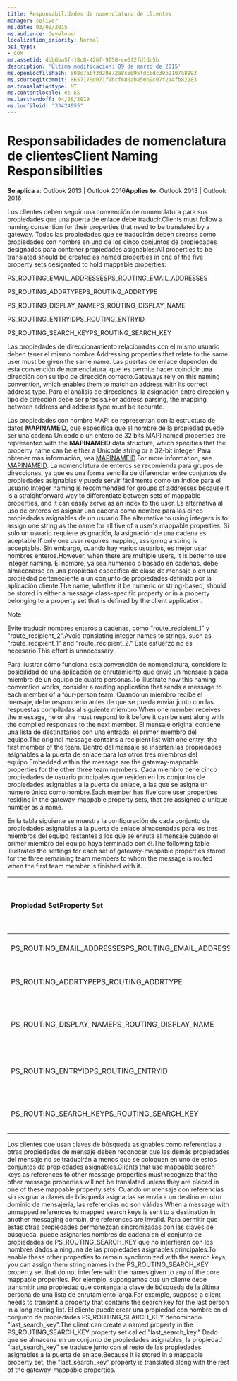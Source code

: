 ```yaml
---
title: Responsabilidades de nomenclatura de clientes
manager: soliver
ms.date: 03/09/2015
ms.audience: Developer
localization_priority: Normal
api_type:
- COM
ms.assetid: dbb6ba5f-18c8-426f-9f50-ce6f2fd1dc5b
description: 'Última modificación: 09 de marzo de 2015'
ms.openlocfilehash: 808c7abf3d29872a8c5095fdc6dc39b2107a8993
ms.sourcegitcommit: 8657170d071f9bcf680aba50b9c07f2a4fb82283
ms.translationtype: MT
ms.contentlocale: es-ES
ms.lasthandoff: 04/28/2019
ms.locfileid: "33424955"
---
```

# <a name="client-naming-responsibilities"></a><span data-ttu-id="f1bbf-103">Responsabilidades de nomenclatura de clientes</span><span class="sxs-lookup"><span data-stu-id="f1bbf-103">Client Naming Responsibilities</span></span>

  
  
<span data-ttu-id="f1bbf-104">**Se aplica a**: Outlook 2013 | Outlook 2016</span><span class="sxs-lookup"><span data-stu-id="f1bbf-104">**Applies to**: Outlook 2013 | Outlook 2016</span></span> 
  
<span data-ttu-id="f1bbf-105">Los clientes deben seguir una convención de nomenclatura para sus propiedades que una puerta de enlace debe traducir.</span><span class="sxs-lookup"><span data-stu-id="f1bbf-105">Clients must follow a naming convention for their properties that need to be translated by a gateway.</span></span> <span data-ttu-id="f1bbf-106">Todas las propiedades que se traducirán deben crearse como propiedades con nombre en uno de los cinco conjuntos de propiedades designados para contener propiedades asignables:</span><span class="sxs-lookup"><span data-stu-id="f1bbf-106">All properties to be translated should be created as named properties in one of the five property sets designated to hold mappable properties:</span></span>
  
<span data-ttu-id="f1bbf-107">PS_ROUTING_EMAIL_ADDRESSES</span><span class="sxs-lookup"><span data-stu-id="f1bbf-107">PS_ROUTING_EMAIL_ADDRESSES</span></span>
  
<span data-ttu-id="f1bbf-108">PS_ROUTING_ADDRTYPE</span><span class="sxs-lookup"><span data-stu-id="f1bbf-108">PS_ROUTING_ADDRTYPE</span></span>
  
<span data-ttu-id="f1bbf-109">PS_ROUTING_DISPLAY_NAME</span><span class="sxs-lookup"><span data-stu-id="f1bbf-109">PS_ROUTING_DISPLAY_NAME</span></span>
  
<span data-ttu-id="f1bbf-110">PS_ROUTING_ENTRYID</span><span class="sxs-lookup"><span data-stu-id="f1bbf-110">PS_ROUTING_ENTRYID</span></span>
  
<span data-ttu-id="f1bbf-111">PS_ROUTING_SEARCH_KEY</span><span class="sxs-lookup"><span data-stu-id="f1bbf-111">PS_ROUTING_SEARCH_KEY</span></span>
  
<span data-ttu-id="f1bbf-112">Las propiedades de direccionamiento relacionadas con el mismo usuario deben tener el mismo nombre.</span><span class="sxs-lookup"><span data-stu-id="f1bbf-112">Addressing properties that relate to the same user must be given the same name.</span></span> <span data-ttu-id="f1bbf-113">Las puertas de enlace dependen de esta convención de nomenclatura, que les permite hacer coincidir una dirección con su tipo de dirección correcto.</span><span class="sxs-lookup"><span data-stu-id="f1bbf-113">Gateways rely on this naming convention, which enables them to match an address with its correct address type.</span></span> <span data-ttu-id="f1bbf-114">Para el análisis de direcciones, la asignación entre dirección y tipo de dirección debe ser precisa.</span><span class="sxs-lookup"><span data-stu-id="f1bbf-114">For address parsing, the mapping between address and address type must be accurate.</span></span>
  
<span data-ttu-id="f1bbf-115">Las propiedades con nombre MAPI se representan con la estructura de datos **MAPINAMEID,** que especifica que el nombre de la propiedad puede ser una cadena Unicode o un entero de 32 bits.</span><span class="sxs-lookup"><span data-stu-id="f1bbf-115">MAPI named properties are represented with the **MAPINAMEID** data structure, which specifies that the property name can be either a Unicode string or a 32-bit integer.</span></span> <span data-ttu-id="f1bbf-116">Para obtener más información, vea [MAPINAMEID](mapinameid.md).</span><span class="sxs-lookup"><span data-stu-id="f1bbf-116">For more information, see [MAPINAMEID](mapinameid.md).</span></span> <span data-ttu-id="f1bbf-117">La nomenclatura de enteros se recomienda para grupos de direcciones, ya que es una forma sencilla de diferenciar entre conjuntos de propiedades asignables y puede servir fácilmente como un índice para el usuario.</span><span class="sxs-lookup"><span data-stu-id="f1bbf-117">Integer naming is recommended for groups of addresses because it is a straightforward way to differentiate between sets of mappable properties, and it can easily serve as an index to the user.</span></span> <span data-ttu-id="f1bbf-118">La alternativa al uso de enteros es asignar una cadena como nombre para las cinco propiedades asignables de un usuario.</span><span class="sxs-lookup"><span data-stu-id="f1bbf-118">The alternative to using integers is to assign one string as the name for all five of a user's mappable properties.</span></span> <span data-ttu-id="f1bbf-119">Si solo un usuario requiere asignación, la asignación de una cadena es aceptable.</span><span class="sxs-lookup"><span data-stu-id="f1bbf-119">If only one user requires mapping, assigning a string is acceptable.</span></span> <span data-ttu-id="f1bbf-120">Sin embargo, cuando hay varios usuarios, es mejor usar nombres enteros.</span><span class="sxs-lookup"><span data-stu-id="f1bbf-120">However, when there are multiple users, it is better to use integer naming.</span></span> <span data-ttu-id="f1bbf-121">El nombre, ya sea numérico o basado en cadenas, debe almacenarse en una propiedad específica de clase de mensaje o en una propiedad perteneciente a un conjunto de propiedades definido por la aplicación cliente.</span><span class="sxs-lookup"><span data-stu-id="f1bbf-121">The name, whether it be numeric or string-based, should be stored in either a message class-specific property or in a property belonging to a property set that is defined by the client application.</span></span> 
  
> [!NOTE]
> <span data-ttu-id="f1bbf-122">Evite traducir nombres enteros a cadenas, como "route_recipient_1" y "route_recipient_2".</span><span class="sxs-lookup"><span data-stu-id="f1bbf-122">Avoid translating integer names to strings, such as "route_recipient_1" and "route_recipient_2."</span></span> <span data-ttu-id="f1bbf-123">Este esfuerzo no es necesario.</span><span class="sxs-lookup"><span data-stu-id="f1bbf-123">This effort is unnecessary.</span></span> 
  
<span data-ttu-id="f1bbf-124">Para ilustrar cómo funciona esta convención de nomenclatura, considere la posibilidad de una aplicación de enrutamiento que envíe un mensaje a cada miembro de un equipo de cuatro personas.</span><span class="sxs-lookup"><span data-stu-id="f1bbf-124">To illustrate how this naming convention works, consider a routing application that sends a message to each member of a four-person team.</span></span> <span data-ttu-id="f1bbf-125">Cuando un miembro recibe el mensaje, debe responderlo antes de que se pueda enviar junto con las respuestas compiladas al siguiente miembro.</span><span class="sxs-lookup"><span data-stu-id="f1bbf-125">When one member receives the message, he or she must respond to it before it can be sent along with the compiled responses to the next member.</span></span> <span data-ttu-id="f1bbf-126">El mensaje original contiene una lista de destinatarios con una entrada: el primer miembro del equipo.</span><span class="sxs-lookup"><span data-stu-id="f1bbf-126">The original message contains a recipient list with one entry: the first member of the team.</span></span> <span data-ttu-id="f1bbf-127">Dentro del mensaje se insertan las propiedades asignables a la puerta de enlace para los otros tres miembros del equipo.</span><span class="sxs-lookup"><span data-stu-id="f1bbf-127">Embedded within the message are the gateway-mappable properties for the other three team members.</span></span> <span data-ttu-id="f1bbf-128">Cada miembro tiene cinco propiedades de usuario principales que residen en los conjuntos de propiedades asignables a la puerta de enlace, a las que se asigna un número único como nombre.</span><span class="sxs-lookup"><span data-stu-id="f1bbf-128">Each member has five core user properties residing in the gateway-mappable property sets, that are assigned a unique number as a name.</span></span> 
  
<span data-ttu-id="f1bbf-129">En la tabla siguiente se muestra la configuración de cada conjunto de propiedades asignables a la puerta de enlace almacenadas para los tres miembros del equipo restantes a los que se enruta el mensaje cuando el primer miembro del equipo haya terminado con él.</span><span class="sxs-lookup"><span data-stu-id="f1bbf-129">The following table illustrates the settings for each set of gateway-mappable properties stored for the three remaining team members to whom the message is routed when the first team member is finished with it.</span></span>
  
|<span data-ttu-id="f1bbf-130">**Propiedad Set**</span><span class="sxs-lookup"><span data-stu-id="f1bbf-130">**Property Set**</span></span>|<span data-ttu-id="f1bbf-131">**Segundo miembro del  <br/> equipo**</span><span class="sxs-lookup"><span data-stu-id="f1bbf-131">**Second Team  <br/> Member**</span></span>|<span data-ttu-id="f1bbf-132">**Miembro del  <br/> tercer equipo**</span><span class="sxs-lookup"><span data-stu-id="f1bbf-132">**Third Team  <br/> Member**</span></span>|<span data-ttu-id="f1bbf-133">**Cuarto miembro del  <br/> equipo**</span><span class="sxs-lookup"><span data-stu-id="f1bbf-133">**Fourth Team  <br/> Member**</span></span>|
|:-----|:-----|:-----|:-----|
|<span data-ttu-id="f1bbf-134">PS_ROUTING_EMAIL_ADDRESSES</span><span class="sxs-lookup"><span data-stu-id="f1bbf-134">PS_ROUTING_EMAIL_ADDRESSES</span></span>  <br/> |<span data-ttu-id="f1bbf-135">Dirección = 0</span><span class="sxs-lookup"><span data-stu-id="f1bbf-135">Address = 0</span></span>  <br/> |<span data-ttu-id="f1bbf-136">Dirección = 1</span><span class="sxs-lookup"><span data-stu-id="f1bbf-136">Address = 1</span></span>  <br/> |<span data-ttu-id="f1bbf-137">Dirección = 2</span><span class="sxs-lookup"><span data-stu-id="f1bbf-137">Address = 2</span></span>  <br/> |
|<span data-ttu-id="f1bbf-138">PS_ROUTING_ADDRTYPE</span><span class="sxs-lookup"><span data-stu-id="f1bbf-138">PS_ROUTING_ADDRTYPE</span></span>  <br/> |<span data-ttu-id="f1bbf-139">Tipo de dirección = 0</span><span class="sxs-lookup"><span data-stu-id="f1bbf-139">Address type = 0</span></span>  <br/> |<span data-ttu-id="f1bbf-140">Tipo de dirección = 1</span><span class="sxs-lookup"><span data-stu-id="f1bbf-140">Address type = 1</span></span>  <br/> |<span data-ttu-id="f1bbf-141">Tipo de dirección = 2</span><span class="sxs-lookup"><span data-stu-id="f1bbf-141">Address type = 2</span></span>  <br/> |
|<span data-ttu-id="f1bbf-142">PS_ROUTING_DISPLAY_NAME</span><span class="sxs-lookup"><span data-stu-id="f1bbf-142">PS_ROUTING_DISPLAY_NAME</span></span>  <br/> |<span data-ttu-id="f1bbf-143">Nombre para mostrar = 0</span><span class="sxs-lookup"><span data-stu-id="f1bbf-143">Display name = 0</span></span>  <br/> |<span data-ttu-id="f1bbf-144">Nombre para mostrar = 1</span><span class="sxs-lookup"><span data-stu-id="f1bbf-144">Display name = 1</span></span>  <br/> |<span data-ttu-id="f1bbf-145">Nombre para mostrar = 2</span><span class="sxs-lookup"><span data-stu-id="f1bbf-145">Display name = 2</span></span>  <br/> |
|<span data-ttu-id="f1bbf-146">PS_ROUTING_ENTRYID</span><span class="sxs-lookup"><span data-stu-id="f1bbf-146">PS_ROUTING_ENTRYID</span></span>  <br/> |<span data-ttu-id="f1bbf-147">Identificador de entrada = 0</span><span class="sxs-lookup"><span data-stu-id="f1bbf-147">Entry identifier = 0</span></span>  <br/> |<span data-ttu-id="f1bbf-148">Identificador de entrada = 1</span><span class="sxs-lookup"><span data-stu-id="f1bbf-148">Entry identifier = 1</span></span>  <br/> |<span data-ttu-id="f1bbf-149">Identificador de entrada = 2</span><span class="sxs-lookup"><span data-stu-id="f1bbf-149">Entry identifier = 2</span></span>  <br/> |
|<span data-ttu-id="f1bbf-150">PS_ROUTING_SEARCH_KEY</span><span class="sxs-lookup"><span data-stu-id="f1bbf-150">PS_ROUTING_SEARCH_KEY</span></span>  <br/> |<span data-ttu-id="f1bbf-151">Clave de búsqueda = 0</span><span class="sxs-lookup"><span data-stu-id="f1bbf-151">Search key = 0</span></span>  <br/> |<span data-ttu-id="f1bbf-152">Clave de búsqueda = 1</span><span class="sxs-lookup"><span data-stu-id="f1bbf-152">Search key = 1</span></span>  <br/> |<span data-ttu-id="f1bbf-153">Clave de búsqueda = 2</span><span class="sxs-lookup"><span data-stu-id="f1bbf-153">Search key = 2</span></span>  <br/> |
   
<span data-ttu-id="f1bbf-154">Los clientes que usan claves de búsqueda asignables como referencias a otras propiedades de mensaje deben reconocer que las demás propiedades del mensaje no se traducirán a menos que se coloquen en uno de estos conjuntos de propiedades asignables.</span><span class="sxs-lookup"><span data-stu-id="f1bbf-154">Clients that use mappable search keys as references to other message properties must recognize that the other message properties will not be translated unless they are placed in one of these mappable property sets.</span></span> <span data-ttu-id="f1bbf-155">Cuando un mensaje con referencias sin asignar a claves de búsqueda asignadas se envía a un destino en otro dominio de mensajería, las referencias no son válidas.</span><span class="sxs-lookup"><span data-stu-id="f1bbf-155">When a message with unmapped references to mapped search keys is sent to a destination in another messaging domain, the references are invalid.</span></span> <span data-ttu-id="f1bbf-156">Para permitir que estas otras propiedades permanezcan sincronizadas con las claves de búsqueda, puede asignarles nombres de cadena en el conjunto de propiedades de PS_ROUTING_SEARCH_KEY que no interfieran con los nombres dados a ninguna de las propiedades asignables principales.</span><span class="sxs-lookup"><span data-stu-id="f1bbf-156">To enable these other properties to remain synchronized with the search keys, you can assign them string names in the PS_ROUTING_SEARCH_KEY property set that do not interfere with the names given to any of the core mappable properties.</span></span> <span data-ttu-id="f1bbf-157">Por ejemplo, supongamos que un cliente debe transmitir una propiedad que contenga la clave de búsqueda de la última persona de una lista de enrutamiento larga.</span><span class="sxs-lookup"><span data-stu-id="f1bbf-157">For example, suppose a client needs to transmit a property that contains the search key for the last person in a long routing list.</span></span> <span data-ttu-id="f1bbf-158">El cliente puede crear una propiedad con nombre en el conjunto de propiedades PS_ROUTING_SEARCH_KEY denominado "last_search_key".</span><span class="sxs-lookup"><span data-stu-id="f1bbf-158">The client can create a named property in the PS_ROUTING_SEARCH_KEY property set called "last_search_key."</span></span> <span data-ttu-id="f1bbf-159">Dado que se almacena en un conjunto de propiedades asignables, la propiedad "last_search_key" se traduce junto con el resto de las propiedades asignables a la puerta de enlace.</span><span class="sxs-lookup"><span data-stu-id="f1bbf-159">Because it is stored in a mappable property set, the "last_search_key" property is translated along with the rest of the gateway-mappable properties.</span></span>
  

